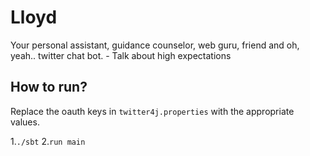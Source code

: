 Lloyd
========
Your personal assistant, guidance counselor, web guru, friend and oh, yeah.. twitter chat bot. - Talk about high expectations

## How to run?
Replace the oauth keys in ```twitter4j.properties``` with the appropriate values.

1.```./sbt```
2.```run main```